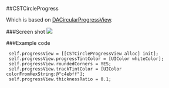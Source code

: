 ##CSTCircleProgress

Which is based on [DACircularProgressView](https://github.com/danielamitay/DACircularProgress).

###Screen shot
![](screensht.png)

###Example code

```objc
 self.progressView = [[CSTCircleProgressView alloc] init];
 self.progressView.progressTintColor = [UIColor whiteColor];
 self.progressView.roundedCorners = YES;
 self.progressView.trackTintColor = [UIColor colorFromHexString:@"c4ebff"];
 self.progressView.thicknessRatio = 0.1;
```
